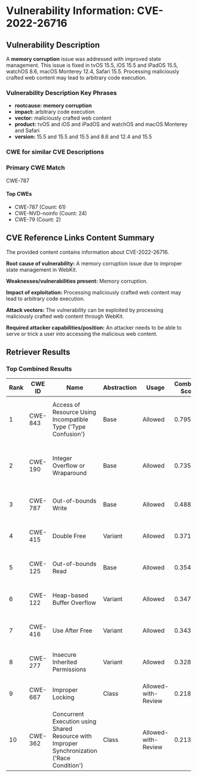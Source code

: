 # Vulnerability Information: CVE-2022-26716

## Vulnerability Description
A **memory corruption** issue was addressed with improved state management. This issue is fixed in tvOS 15.5, iOS 15.5 and iPadOS 15.5, watchOS 8.6, macOS Monterey 12.4, Safari 15.5. Processing maliciously crafted web content may lead to arbitrary code execution.

### Vulnerability Description Key Phrases
- **rootcause:** **memory corruption**
- **impact:** arbitrary code execution
- **vector:** maliciously crafted web content
- **product:** tvOS and iOS and iPadOS and watchOS and macOS Monterey and Safari
- **version:** 15.5 and 15.5 and 15.5 and 8.6 and 12.4 and 15.5

### CWE for similar CVE Descriptions
### Primary CWE Match
CWE-787

#### Top CWEs
- CWE-787 (Count: 61)
- CWE-NVD-noinfo (Count: 24)
- CWE-79 (Count: 2)

## CVE Reference Links Content Summary
The provided content contains information about CVE-2022-26716.

**Root cause of vulnerability:** A memory corruption issue due to improper state management in WebKit.

**Weaknesses/vulnerabilities present:** Memory corruption.

**Impact of exploitation:** Processing maliciously crafted web content may lead to arbitrary code execution.

**Attack vectors:** The vulnerability can be exploited by processing maliciously crafted web content through WebKit.

**Required attacker capabilities/position:** An attacker needs to be able to serve or trick a user into accessing the malicious web content.

## Retriever Results

### Top Combined Results

| Rank | CWE ID | Name | Abstraction | Usage | Combined Score | Retrievers | Individual Scores |
|------|--------|------|-------------|-------|---------------|------------|-------------------|
| 1 | CWE-843 | Access of Resource Using Incompatible Type ('Type Confusion') | Base | Allowed | 0.7954 | dense, sparse, graph | dense: 0.530, sparse: 0.302, graph: 1.000 |
| 2 | CWE-190 | Integer Overflow or Wraparound | Base | Allowed | 0.7358 | dense, sparse, graph | dense: 0.527, sparse: 0.200, graph: 1.000 |
| 3 | CWE-787 | Out-of-bounds Write | Base | Allowed | 0.4889 | dense, sparse | dense: 0.604, sparse: 0.326 |
| 4 | CWE-415 | Double Free | Variant | Allowed | 0.3710 | dense, sparse | dense: 0.505, sparse: 0.261 |
| 5 | CWE-125 | Out-of-bounds Read | Base | Allowed | 0.3541 | dense, sparse | dense: 0.492, sparse: 0.189 |
| 6 | CWE-122 | Heap-based Buffer Overflow | Variant | Allowed | 0.3475 | dense, sparse | dense: 0.514, sparse: 0.208 |
| 7 | CWE-416 | Use After Free | Variant | Allowed | 0.3433 | dense, sparse | dense: 0.525, sparse: 0.191 |
| 8 | CWE-277 | Insecure Inherited Permissions | Variant | Allowed | 0.3284 | dense, sparse | dense: 0.498, sparse: 0.187 |
| 9 | CWE-667 | Improper Locking | Class | Allowed-with-Review | 0.2181 | dense, sparse | dense: 0.504, sparse: 0.208 |
| 10 | CWE-362 | Concurrent Execution using Shared Resource with Improper Synchronization ('Race Condition') | Class | Allowed-with-Review | 0.2134 | dense, sparse | dense: 0.507, sparse: 0.192 |

